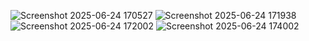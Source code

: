 ![Screenshot 2025-06-24 170527](https://github.com/user-attachments/assets/7866be31-84f2-456a-95c8-3666f1497854)
![Screenshot 2025-06-24 171938](https://github.com/user-attachments/assets/35f1d16b-0957-4111-94ca-7da85ecbc6ed)
![Screenshot 2025-06-24 172002](https://github.com/user-attachments/assets/c6bcf825-4b5f-4ee8-8bcc-beef73d42746)
![Screenshot 2025-06-24 174002](https://github.com/user-attachments/assets/796e00c9-ac44-47a4-8bca-d1c25a8a5733)

